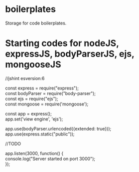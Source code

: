 # boilerplates
Storage for code boilerplates.

# Starting codes for nodeJS, expressJS, bodyParserJS, ejs, mongooseJS
//jshint esversion:6

const express = require("express"); <br>
const bodyParser = require("body-parser"); <br>
const ejs = require("ejs"); <br>
const mongoose = require('mongoose');

const app = express(); <br>
app.set('view engine', 'ejs');

app.use(bodyParser.urlencoded({extended: true}));<br>
app.use(express.static("public"));

//TODO

app.listen(3000, function() { <br>
  console.log("Server started on port 3000"); <br>
});

